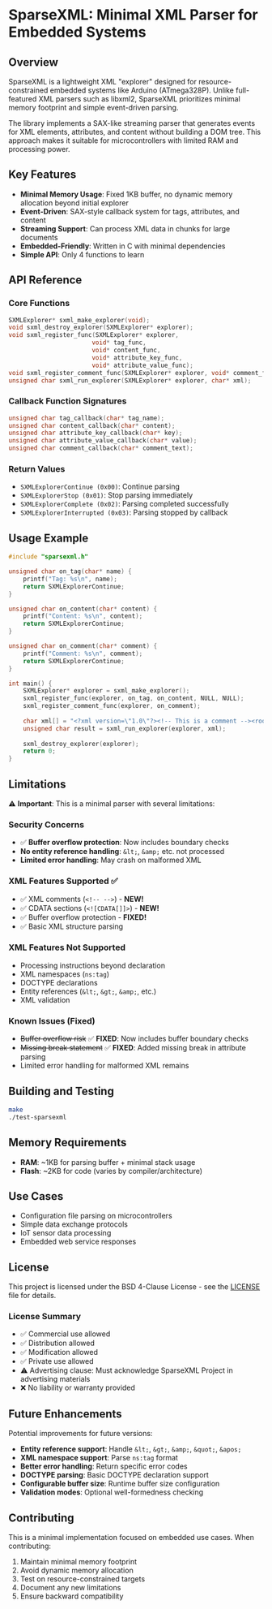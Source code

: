 # SparseXML: Minimal XML Parser for Embedded Systems

## Overview
SparseXML is a lightweight XML "explorer" designed for resource-constrained embedded systems like Arduino (ATmega328P). Unlike full-featured XML parsers such as libxml2, SparseXML prioritizes minimal memory footprint and simple event-driven parsing.

The library implements a SAX-like streaming parser that generates events for XML elements, attributes, and content without building a DOM tree. This approach makes it suitable for microcontrollers with limited RAM and processing power.

## Key Features
- **Minimal Memory Usage**: Fixed 1KB buffer, no dynamic memory allocation beyond initial explorer
- **Event-Driven**: SAX-style callback system for tags, attributes, and content
- **Streaming Support**: Can process XML data in chunks for large documents
- **Embedded-Friendly**: Written in C with minimal dependencies
- **Simple API**: Only 4 functions to learn

## API Reference

### Core Functions
```c
SXMLExplorer* sxml_make_explorer(void);
void sxml_destroy_explorer(SXMLExplorer* explorer);
void sxml_register_func(SXMLExplorer* explorer, 
                       void* tag_func, 
                       void* content_func, 
                       void* attribute_key_func, 
                       void* attribute_value_func);
void sxml_register_comment_func(SXMLExplorer* explorer, void* comment_func);
unsigned char sxml_run_explorer(SXMLExplorer* explorer, char* xml);
```

### Callback Function Signatures
```c
unsigned char tag_callback(char* tag_name);
unsigned char content_callback(char* content);
unsigned char attribute_key_callback(char* key);
unsigned char attribute_value_callback(char* value);
unsigned char comment_callback(char* comment_text);
```

### Return Values
- `SXMLExplorerContinue (0x00)`: Continue parsing
- `SXMLExplorerStop (0x01)`: Stop parsing immediately
- `SXMLExplorerComplete (0x02)`: Parsing completed successfully
- `SXMLExplorerInterrupted (0x03)`: Parsing stopped by callback

## Usage Example
```c
#include "sparsexml.h"

unsigned char on_tag(char* name) {
    printf("Tag: %s\n", name);
    return SXMLExplorerContinue;
}

unsigned char on_content(char* content) {
    printf("Content: %s\n", content);
    return SXMLExplorerContinue;
}

unsigned char on_comment(char* comment) {
    printf("Comment: %s\n", comment);
    return SXMLExplorerContinue;
}

int main() {
    SXMLExplorer* explorer = sxml_make_explorer();
    sxml_register_func(explorer, on_tag, on_content, NULL, NULL);
    sxml_register_comment_func(explorer, on_comment);
    
    char xml[] = "<?xml version=\"1.0\"?><!-- This is a comment --><root>Hello <![CDATA[World & Universe]]></root>";
    unsigned char result = sxml_run_explorer(explorer, xml);
    
    sxml_destroy_explorer(explorer);
    return 0;
}
```

## Limitations
⚠️ **Important**: This is a minimal parser with several limitations:

### Security Concerns
- ✅ **Buffer overflow protection**: Now includes boundary checks
- **No entity reference handling**: `&lt;`, `&amp;` etc. not processed  
- **Limited error handling**: May crash on malformed XML

### XML Features Supported ✅
- ✅ XML comments (`<!-- -->`) - **NEW!**
- ✅ CDATA sections (`<![CDATA[]]>`) - **NEW!**
- ✅ Buffer overflow protection - **FIXED!**
- ✅ Basic XML structure parsing

### XML Features Not Supported
- Processing instructions beyond declaration
- XML namespaces (`ns:tag`)
- DOCTYPE declarations  
- Entity references (`&lt;`, `&gt;`, `&amp;`, etc.)
- XML validation

### Known Issues (Fixed)
- ~~Buffer overflow risk~~ ✅ **FIXED**: Now includes buffer boundary checks
- ~~Missing break statement~~ ✅ **FIXED**: Added missing break in attribute parsing
- Limited error handling for malformed XML remains

## Building and Testing
```bash
make
./test-sparsexml
```

## Memory Requirements
- **RAM**: ~1KB for parsing buffer + minimal stack usage
- **Flash**: ~2KB for code (varies by compiler/architecture)

## Use Cases
- Configuration file parsing on microcontrollers
- Simple data exchange protocols
- IoT sensor data processing
- Embedded web service responses

## License
This project is licensed under the BSD 4-Clause License - see the [LICENSE](LICENSE) file for details.

### License Summary
- ✅ Commercial use allowed
- ✅ Distribution allowed  
- ✅ Modification allowed
- ✅ Private use allowed
- ⚠️ Advertising clause: Must acknowledge SparseXML Project in advertising materials
- ❌ No liability or warranty provided

## Future Enhancements
Potential improvements for future versions:
- **Entity reference support**: Handle `&lt;`, `&gt;`, `&amp;`, `&quot;`, `&apos;`
- **XML namespace support**: Parse `ns:tag` format
- **Better error handling**: Return specific error codes
- **DOCTYPE parsing**: Basic DOCTYPE declaration support
- **Configurable buffer size**: Runtime buffer size configuration
- **Validation modes**: Optional well-formedness checking

## Contributing
This is a minimal implementation focused on embedded use cases. When contributing:
1. Maintain minimal memory footprint
2. Avoid dynamic memory allocation
3. Test on resource-constrained targets
4. Document any new limitations
5. Ensure backward compatibility
